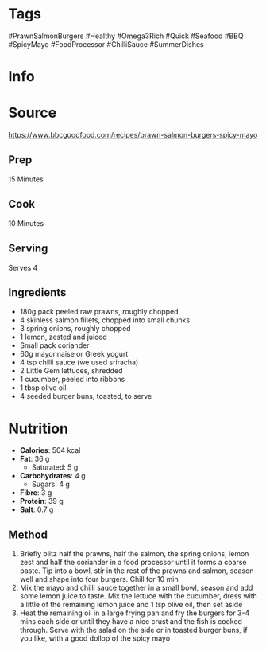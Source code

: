 # Tags
#PrawnSalmonBurgers #Healthy #Omega3Rich #Quick #Seafood #BBQ #SpicyMayo #FoodProcessor #ChilliSauce #SummerDishes
# Info
# Source
https://www.bbcgoodfood.com/recipes/prawn-salmon-burgers-spicy-mayo
## Prep
15 Minutes
## Cook
10 Minutes
## Serving
Serves 4
## Ingredients
- 180g pack peeled raw prawns, roughly chopped
- 4 skinless salmon fillets, chopped into small chunks
- 3 spring onions, roughly chopped
- 1 lemon, zested and juiced
- Small pack coriander
- 60g mayonnaise or Greek yogurt
- 4 tsp chilli sauce (we used sriracha)
- 2 Little Gem lettuces, shredded
- 1 cucumber, peeled into ribbons
- 1 tbsp olive oil
- 4 seeded burger buns, toasted, to serve
# Nutrition
- **Calories**: 504 kcal
- **Fat**: 36 g
  - Saturated: 5 g
- **Carbohydrates**: 4 g
  - Sugars: 4 g
- **Fibre**: 3 g
- **Protein**: 39 g
- **Salt**: 0.7 g

## Method
1. Briefly blitz half the prawns, half the salmon, the spring onions, lemon zest and half the coriander in a food processor until it forms a coarse paste. Tip into a bowl, stir in the rest of the prawns and salmon, season well and shape into four burgers. Chill for 10 min
2. Mix the mayo and chilli sauce together in a small bowl, season and add some lemon juice to taste. Mix the lettuce with the cucumber, dress with a little of the remaining lemon juice and 1 tsp olive oil, then set aside
3. Heat the remaining oil in a large frying pan and fry the burgers for 3-4 mins each side or until they have a nice crust and the fish is cooked through. Serve with the salad on the side or in toasted burger buns, if you like, with a good dollop of the spicy mayo
